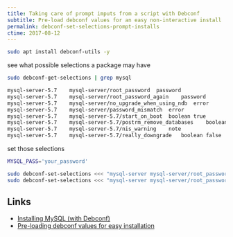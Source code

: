 ```yaml
---
title: Taking care of prompt imputs from a script with Debconf
subtitle: Pre-load debconf values for an easy non-interactive install
permalink: debconf-set-selections-prompt-installs
ctime: 2017-08-12
---
```


```bash
sudo apt install debconf-utils -y
```

see what possible selections a package may have


```bash
sudo debconf-get-selections | grep mysql
```

```bash
mysql-server-5.7	mysql-server/root_password	password
mysql-server-5.7	mysql-server/root_password_again	password
mysql-server-5.7	mysql-server/no_upgrade_when_using_ndb	error
mysql-server-5.7	mysql-server/password_mismatch	error
mysql-server-5.7	mysql-server-5.7/start_on_boot	boolean	true
mysql-server-5.7	mysql-server-5.7/postrm_remove_databases	boolean	false
mysql-server-5.7	mysql-server-5.7/nis_warning	note
mysql-server-5.7	mysql-server-5.7/really_downgrade	boolean	false
```


set those selections

```bash
MYSQL_PASS='your_password'

sudo debconf-set-selections <<< "mysql-server mysql-server/root_password password ${MYSQL_PASS}"
sudo debconf-set-selections <<< "mysql-server mysql-server/root_password_again password ${MYSQL_PASS}"
```

Links
---
- [Installing MySQL (with Debconf)](https://serversforhackers.com/c/installing-mysql-with-debconf)
- [Pre-loading debconf values for easy installation](http://blog.delgurth.com/2009/01/19/pre-loading-debconf-values-for-easy-installation/)